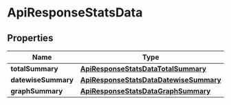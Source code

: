 
# ApiResponseStatsData

## Properties
Name | Type | Description | Notes
------------ | ------------- | ------------- | -------------
**totalSummary** | [**ApiResponseStatsDataTotalSummary**](ApiResponseStatsDataTotalSummary.md) |  |  [optional]
**datewiseSummary** | [**ApiResponseStatsDataDatewiseSummary**](ApiResponseStatsDataDatewiseSummary.md) |  |  [optional]
**graphSummary** | [**ApiResponseStatsDataGraphSummary**](ApiResponseStatsDataGraphSummary.md) |  |  [optional]



